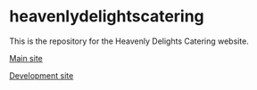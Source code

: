 # heavenlydelightscatering
This is the repository for the Heavenly Delights Catering website.

[Main site](https://www.heavenlydelightscatering.com.au/)

[Development site](https://jibreil.xyz/heavenlydelightscateringdev/)
